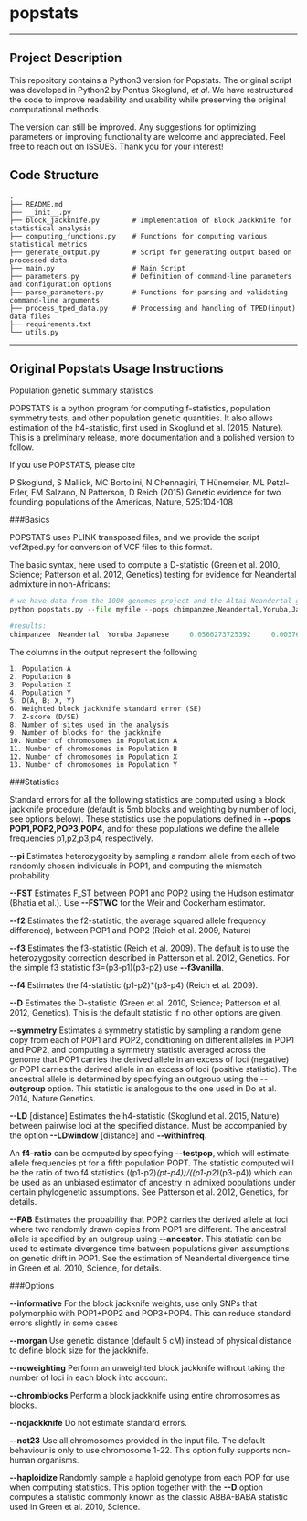 # popstats

---
## Project Description
This repository contains a Python3 version for Popstats. The original script was developed in Python2 by Pontus Skoglund, *et al*. We have restructured the code to improve readability and usability while preserving the original computational methods.

The version can still be improved. Any suggestions for optimizing parameters or improving functionality are welcome and appreciated. Feel free to reach out on ISSUES. Thank you for your interest!

## Code Structure
```bazaar
.
├── README.md                 
├── __init__.py               
├── block_jackknife.py        # Implementation of Block Jackknife for statistical analysis
├── computing_functions.py    # Functions for computing various statistical metrics
├── generate_output.py        # Script for generating output based on processed data
├── main.py                   # Main Script
├── parameters.py             # Definition of command-line parameters and configuration options
├── parse_parameters.py       # Functions for parsing and validating command-line arguments
├── process_tped_data.py      # Processing and handling of TPED(input) data files
├── requirements.txt          
└── utils.py                  

```

---
## Original Popstats Usage Instructions
Population genetic summary statistics

POPSTATS is a python program for computing f-statistics, population symmetry tests, and other population genetic quantities. It also allows estimation of the h4-statistic, first used in Skoglund et al. (2015, Nature). This is a preliminary release, more documentation and a polished version to follow.

If you use POPSTATS, please cite 

P Skoglund, S Mallick, MC Bortolini, N Chennagiri, T Hünemeier, ML Petzl-Erler, FM Salzano, N Patterson, D Reich (2015) Genetic evidence for two founding populations of the Americas, Nature, 525:104-108

###Basics

POPSTATS uses PLINK transposed files, and we provide the script vcf2tped.py for conversion of VCF files to this format.

The basic syntax, here used to compute a D-statistic (Green et al. 2010, Science; Patterson et al. 2012, Genetics) testing for evidence for Neandertal admixture in non-Africans:

```python
# we have data from the 1000 genomes project and the Altai Neandertal genome (Prufer et al. 2014, Nature) in myfile.tped and myfile.tfam
python popstats.py --file myfile --pops chimpanzee,Neandertal,Yoruba,Japanese --informative

#results:
chimpanzee 	Neandertal 	Yoruba Japanese 	0.0566273725392 	0.00376607791239 	15.036165968 	1002084 	530 	2 	2 	208 	214
```

The columns in the output represent the following
```
1. Population A
2. Population B
3. Population X
4. Population Y
5. D(A, B; X, Y)
6. Weighted block jackknife standard error (SE)
7. Z-score (D/SE)
8. Number of sites used in the analysis
9. Number of blocks for the jackknife
10. Number of chromosomes in Population A
11. Number of chromosomes in Population B
12. Number of chromosomes in Population X
13. Number of chromosomes in Population Y
```

###Statistics

Standard errors for all the following statistics are computed using a block jackknife procedure (default is 5mb blocks and weighting by number of loci, see options below). These statistics use the populations defined in **--pops POP1,POP2,POP3,POP4**, and for these populations we define the allele frequencies p1,p2,p3,p4, respectively.

**--pi**
Estimates heterozygosity by sampling a random allele from each of two randomly chosen individuals in POP1, and computing the mismatch probability

**--FST**
Estimates F_ST between POP1 and POP2 using the Hudson estimator (Bhatia et al.). Use **--FSTWC** for the Weir and Cockerham estimator.

**--f2**
Estimates the f2-statistic, the average squared allele frequency difference), between POP1 and POP2 (Reich et al. 2009, Nature)

**--f3**
Estimates the f3-statistic (Reich et al. 2009). The default is to use the heterozygosity correction described in Patterson et al. 2012, Genetics. For the simple f3 statistic f3=(p3-p1)(p3-p2) use **--f3vanilla**.

**--f4**
Estimates the f4-statistic (p1-p2)*(p3-p4) (Reich et al. 2009).

**--D** 
Estimates the D-statistic (Green et al. 2010, Science; Patterson et al. 2012, Genetics). This is the default statistic if no other options are given.

**--symmetry**
Estimates a symmetry statistic by sampling a random gene copy from each of POP1 and POP2, conditioning on different alleles in POP1 and POP2, and computing a symmetry statistic averaged across the genome that POP1 carries the derived allele in an excess of loci (negative) or POP1 carries the derived allele in an excess of loci (positive statistic). The ancestral allele is determined by specifying an outgroup using the **--outgroup** option. This statistic is analogous to the one used in Do et al. 2014, Nature Genetics.

**--LD** [distance] Estimates the h4-statistic (Skoglund et al. 2015, Nature) between pairwise loci at the specified distance. Must be accompanied by the option **--LDwindow** [distance] and **--withinfreq**.

An **f4-ratio** can be computed by specifying **--testpop**, which will estimate allele frequencies pt for a fifth population POPT. The statistic computed will be the ratio of two f4 statistics  ((p1-p2)*(pt-p4))/((p1-p2)*(p3-p4)) which can be used as an unbiased estimator of ancestry in admixed populations under certain phylogenetic assumptions. See Patterson et al. 2012, Genetics, for details.

**--FAB** Estimates the probability that POP2 carries the derived allele at loci where two randomly drawn copies from POP1 are different. The ancestral allele is specified by an outgroup using **--ancestor**. This statistic can be used to estimate divergence time between populations given assumptions on genetic drift in POP1. See the estimation of Neandertal divergence time in Green et al. 2010, Science, for details.

###Options

**--informative** For the block jackknife weights, use only SNPs that polymorphic with POP1+POP2 and POP3+POP4. This can reduce standard errors slightly in some cases

**--morgan** Use genetic distance (default 5 cM) instead of physical distance to define block size for the jackknife.

**--noweighting** Perform an unweighted block jackknife without taking the number of loci in each block into account.

**--chromblocks** Perform a block jackknife using entire chromosomes as blocks.

**--nojackknife** Do not estimate standard errors.

**--not23** Use all chromosomes provided in the input file. The default behaviour is only to use chromosome 1-22. This option fully supports non-human organisms.

**--haploidize** Randomly sample a haploid genotype from each POP for use when computing statistics. This option together with the **--D** option computes a statistic commonly known as the classic ABBA-BABA statistic used in Green et al. 2010, Science.

